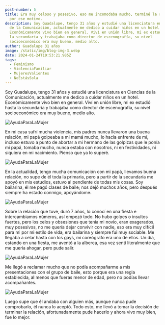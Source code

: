 ```yaml
---
post-number: 5
title: Era muy celoso y posesivo, eso me incomodaba mucho, terminé la relación
  por ese motivo.
description: Soy Guadalupe, tengo 31 años y estudié una licenciatura en Ciencias
  de la Comunicación, actualmente me dedico a cuidar niños en un hotel.
  Económicamente vivo bien en general. Viví en unión libre, mi ex estudió hasta
  la secundaria y trabajaba como director de escenografía, su nivel
  socioeconómico era muy bueno, medio alto.
author: Guadalupe 31 años
image: /static/img/blog-img-3.webp
date: 2024-01-24T19:53:21.985Z
tags:
  - Feminismo
  - ViolenciaFamiliar
  - MujeresValientes
  - NoEstásSola
---
```


Soy Guadalupe, tengo 31 años y estudié una licenciatura en Ciencias de la Comunicación, actualmente me dedico a cuidar niños en un hotel. Económicamente vivo bien en general. Viví en unión libre, mi ex estudió hasta la secundaria y trabajaba como director de escenografía, su nivel socioeconómico era muy bueno, medio alto.

![AyudaParaLaMujer](/static/img/blog-img-6.webp "AyudaParaLaMujer")

En mi casa sufrí mucha violencia, mis padres nunca llevaron una buena relación, mi papá golpeaba a mi mamá mucho, lo hacía enfrente de mí, incluso estuvo a punto de abortar a mi hermano de las golpizas que le ponía mi papá, tomaba mucho, nunca estaba con nosotros, ni en festividades, ni siquiera en mi nacimiento. Pienso que ya lo superé.

![AyudaParaLaMujer](/static/img/blog-img-6.webp "AyudaParaLaMujer")

En la actualidad, tengo mucha comunicación con mi papá, llevamos buena relación, no supe de él toda la primaria, pero a partir de la secundaria me apoyó en mis estudios, estuvo al pendiente de todas mis cosas. Soy bailarina, él me pagó clases de baile; nos dejó muchos años, pero después siempre ha estado conmigo, apoyándome.

![AyudaParaLaMujer](/static/img/blog-img-6.webp "AyudaParaLaMujer")

Sobre la relación que tuve, duró 7 años, lo conocí en una fiesta e intercambiamos números, así empezó todo. No hubo golpes o insultos fuertes, pero los celos y obsesiones que tenía mi novio, eran exagerados, muy posesivos, no me quería dejar convivir con nadie, eso era muy difícil para mi por mi estilo de vida, era bailarina y siempre fui muy sociable. Me llegaba a celar hasta con los gays, mi coreógrafo era uno de ellos. Un día, estando en una fiesta, me aventó a la alberca, esa vez sentí literalmente que me quería ahogar, pero pude salir.

![AyudaParaLaMujer](/static/img/blog-img-6.webp "AyudaParaLaMujer")

Me llegó a reclamar mucho que no podía acompañarme a mis presentaciones con el grupo de baile, esto porque era una regla establecida, al menos que fueras menor de edad, pero no podías llevar acompañantes.

![AyudaParaLaMujer](/static/img/blog-img-6.webp "AyudaParaLaMujer")

Luego supe que él andaba con alguien más, aunque nunca pude comprobarlo, él nunca lo aceptó. Todo esto, me llevó a tomar la decisión de terminar la relación, afortunadamente pude hacerlo y ahora vivo muy bien, fue lo mejor.
